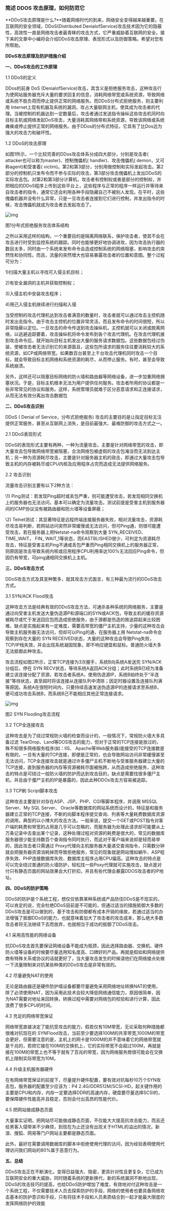 ### 简述 DDOS 攻击原理，如何防范它

**DDoS攻击原理是什么?**随着网络时代的到来，网络安全变得越来越重要。在互联网的安全领域，DDoS(Distributed DenialofService)攻击技术因为它的隐蔽性，高效性一直是网络攻击者最青睐的攻击方式，它严重威胁着互联网的安全。接下来的文章中小编将会介绍DDoS攻击原理、表现形式以及防御策略。希望对您有所帮助。

**DDoS攻击原理及防护措施介绍**

**一、DDoS攻击的工作原理**

1.1 DDoS的定义

DDos的前身 DoS (DenialofService)攻击，其含义是拒绝服务攻击，这种攻击行为使网站服务器充斥大量的要求回复的信息，消耗网络带宽或系统资源，导致网络或系统不胜负荷而停止提供正常的网络服务。而DDoS分布式拒绝服务，则主要利用 Internet上现有机器及系统的漏洞，攻占大量联网主机，使其成为攻击者的代理。当被控制的机器达到一定数量后，攻击者通过发送指令操纵这些攻击机同时向目标主机或网络发起DoS攻击，大量消耗其网络带和系统资源，导致该网络或系统瘫痪或停止提供正常的网络服务。由于DDos的分布式特征，它具有了比Dos远为强大的攻击力和破坏性。

1.2 DDoS的攻击原理

如图1所示，一个比较完善的DDos攻击体系分成四大部分，分别是攻击者( attacker也可以称为master)、控制傀儡机( handler)、攻击傀儡机( demon，又可称agent)和受害着( victim)。第2和第3部分，分别用做控制和实际发起攻击。第2部分的控制机只发布令而不参与实际的攻击，第3部分攻击傀儡机上发出DDoS的实际攻击包。对第2和第3部分计算机，攻击者有控制权或者是部分的控制权，并把相应的DDoS程序上传到这些平台上，这些程序与正常的程序一样运行并等待来自攻击者的指令，通常它还会利用各种手段隐藏自己不被别人发现。在平时，这些傀儡机器并没有什么异常，只是一旦攻击者连接到它们进行控制，并发出指令的时候，攻击愧儡机就成为攻击者去发起攻击了。

![img](https://pic2.zhimg.com/80/v2-b6ce6a7c344ae9b273727ff4a897291d_720w.jpg)

图1分布式拒绝服务攻击体系结构

之所以采用这样的结构，一个重要目的是隔离网络联系，保护攻击者，使其不会在攻击进行时受到监控系统的跟踪。同时也能够更好地协调进攻，因为攻击执行器的数目太多，同时由一个系统来发布命令会造成控制系统的网络阻塞，影响攻击的突然性和协同性。而且，流量的突然增大也容易暴露攻击者的位置和意图。整个过程可分为：

1)扫描大量主机以寻找可入侵主机目标；

2)有安全漏洞的主机并获取控制权；

3)入侵主机中安装攻击程序；

4)用己入侵主机继续进行扫描和入侵

当受控制的攻击代理机达到攻击者满意的数量时，攻击者就可以通过攻击主控机随时发出击指令。由于攻击主控机的位置非常灵活，而且发布命令的时间很短，所以非常隐蔽以定位。一旦攻击的命令传送到攻击操纵机，主控机就可以关闭或脱离网络，以逃避追踪要着，攻击操纵机将命令发布到各个攻击代理机。在攻击代理机接到攻击命令后，就开始向目标主机发出大量的服务请求数据包。这些数据包经过伪装，使被攻击者无法识别它的来源面且，这些包所请求的服务往往要消耗较大的系统资源，如CP或网络带宽。如果数百台甚至上千台攻击代理机同时攻击一个目标，就会导致目标主机网络和系统资源的耗尽，从而停止服务。有时，甚至会导致系统崩溃。

另外，这样还可以阻塞目标网络的防火墙和路由器等网络设备，进一步加重网络拥塞状况。于是，目标主机根本无法为用户提供任何服务。攻击者所用的协议都是一些非常常见的协议和服务。这样，系统管理员就难于区分恶意请求和正连接请求，从而无法有效分离出攻击数据包



**二、DDoS攻击识别**

DDoS ( Denial of Service，分布式拒绝服务) 攻击的主要目的是让指定目标无注提供正常服务，甚至从互联网上消失，是目前最强大、最难防御的攻击方式之一。

2.1 DDoS表现形式

DDoS的表现形式主要有两种，一种为流量攻击，主要是针对网络带宽的攻击，即大量攻击包导致网络带宽被阻塞，合法网络包被虚假的攻击包淹没而无法到达主机；另一种为资源耗尽攻击，主要是针对服务器主机的政击，即通过大量攻击包导致主机的内存被耗尽或CPU内核及应用程序占完而造成无法提供网络服务。

2.2 攻击识别

流量攻击识别主要有以下2种方法：

\1) Ping测试：若发现Ping超时或丢包严重，则可能遭受攻击，若发现相同交换机上的服务器也无法访问，基本可以确定为流量攻击。测试前提是受害主机到服务器间的ICMP协议没有被路由器和防火墙等设备屏蔽；

\2) Telnet测试：其显著特征是远程终端连接服务器失败，相对流量攻击，资源耗尽攻击易判断，若网站访问突然非常缓慢或无法访问，但可Ping通，则很可能遭受攻击，若在服务器上用Netstat-na命令观察到大量 SYN_RECEIVED、 TIME_WAIT， FIN_ WAIT_1等状态，而EASTBLISHED很少，可判定为资源耗尽攻击，特征是受害主机Ping不通或丢包严重而Ping相同交换机上的服务器正常，则原因是攻击导致系统内核或应用程序CPU利用率达100%无法回应Ping命令，但因仍有带宽，可ping通相同交换机上主机。



**三、DDoS攻击方式**

DDoS攻击方式及其变种繁多，就其攻击方式面言，有三种最为流行的DDoS攻击方式。

3.1 SYN/ACK Flood攻击

这种攻击方法是经典有效的DDoS攻击方法，可通杀各种系统的网络服务，主要是通过向受害主机发送大量伪造源P和源端口的SYN或ACK包，导致主机的缓存资源被耗尽或忙于发送回应包而造成拒绝服务，由于源都是伤造的故追踪起来比较困难，缺点是实施起来有一定难度，需要高带宽的僵尸主机支持，少量的这种攻击会导致主机服务器无法访问，但却可以Ping的通，在服务器上用 Netstat-na命令会观察到存在大量的 SYN RECEIVED状态，大量的这种攻击会导致Ping失败，TCP/IP栈失效，并会出现系统凝固现象，即不响应键盘和鼠标。普通防火墙大多无法抵御此种攻击。

攻击流程如图2所示，正常TCP连接为3次握手，系统B向系统A发送完 SYN/ACK分组后，停在 SYN RECV状态，等待系统A返回ACK分组；此时系统B已经为准备建立该连接分配了资源，若攻击者系统A，使用伪造源IP，系统B始终处于“半连接”等待状态，直至超时将该连接从连接队列中清除；因定时器设置及连接队列满等原因，系统A在很短时间内，只要持续高速发送伪造源IP的连接请求至系统B，便可成功攻击系统B，而系统B己不能相应其他正常连接请求。



![img](https://pic2.zhimg.com/80/v2-f04a7f1034fafbb299dc26d69df11c2d_720w.jpg)

图2 SYN Flooding攻击流程

3.2 TCP全连接攻击

这种攻击是为了绕过常规防火墙的检查而设计的，一般情况下，常规防火墙大多具备过滤 TearDrop、Land等DOS攻击的能力，但对于正常的TCP连接是放过的，殊不知很多网络服务程序(如：IIS、 Apache等Web服务器)能接受的TCP连接数是有限的，一旦有大量的TCP连接，即便是正常的，也会导致网站访问非常缓慢甚至无法访问，TCP全连接攻击就是通过许多僵尸主机不断地与受害服务器建立大量的TCP连接，直到服务器的内存等资源被耗尽面被拖跨，从而造成拒绝服务，这种攻击的特点是可绕过一般防火墙的防护而达到攻击目的，缺点是需要找很多僵尸主机，并且由于僵尸主机的IP是暴露的，因此此种DDOs攻击方容易被追踪。

3.3 TCP刷 Script脚本攻击

这种攻击主要是针对存在ASP、JSP、PHP、CGI等脚本程序，并调用 MSSQL Server、My SQL Server、 Oracle等数据库的网站系统而设计的，特征是和服务器建立正常的TCP连接，不断的向脚本程序提交查询、列表等大量耗费数据库资源的调用，典型的以小博大的攻击方法。一般来说，提交一个GET或POST指令对客户端的耗费和带宽的占用是几乎可以忽略的，而服务器为处理此请求却可能要从上万条记录中去查出某个记录，这种处理过程对资源的耗费是很大的，常见的数据库服务器很少能支持数百个查询指令同时执行，而这对于客户端来说却是轻而易举的，因此攻击者只需通过 Proxy代理向主机服务器大量递交查询指令，只需数分钟就会把服务器资源消耗掉而导致拒绝服务，常见的现象就是网站慢如蜗牛、ASP程序失效、PHP连接数据库失败、数据库主程序占用CPU偏高。这种攻击的特点是可以完全绕过普通的防火墙防护，轻松找一些Poxy代理就可实施攻击，缺点是对付只有静态页面的网站效果会大打折扣，并且有些代理会暴露DDOS攻击者的IP地址。



**四、DDoS的防护策略**

DDoS的防护是个系统工程，想仅仅依靠某种系统或产品防住DDoS是不现实的，可以肯定的说，完全杜绝DDoS目前是不可能的，但通过适当的措施抵御大多数的DDoS攻击是可以做到的，基于攻击和防御都有成本开销的缘故，若通过适当的办法增强了抵御DDoS的能力，也就意味着加大了攻击者的攻击成本，那么绝大多数攻击者将无法继续下去而放弃，也就相当于成功的抵御了DDoS攻击。

4.1 采用高性能的网络设备

抗DDoS攻击首先要保证网络设备不能成为瓶颈，因此选择路由器、交换机、硬件防火墙等设备的时候要尽量选用知名度高、口碑好的产品。再就是假如和网络提供商有特殊关系或协议的话就更好了，当大量攻击发生的时候请他们在网络接点处做一下流量限制来对抗某些种类的DDoS攻击是非常有效的。

4.2 尽量避免NAT的使用

无论是路由器还是硬件防护墙设备都要尽量避免采用网络地址转换NAT的使用，除了必须使用NAT，因为采用此技术会较大降低网络通信能力，原因很简单，因为NAT需要对地址来回转换，转换过程中需要对网络包的校验和进行计算，因此浪费了很多CPU的时间。

4.3 充足的网络带宽保证

网络带宽直接决定了能抗受攻击的能力，假若仅有10M带宽，无论采取何种措施都很难对抗现在的 SYNFlood攻击，当前至少要选择100M的共享带宽,1000M的带宽会更好，但需要注意的是，主机上的网卡是1000M的并不意味着它的网络带宽就是千兆的，若把它接在100M的交换机上，它的实际带宽不会超过100M，再就是接在100M的带宽上也不等于就有了百兆的带宽，因为网络服务商很可能会在交换机上限制实际带宽为10M。

4.4 升级主机服务器硬件

在有网络带宽保证的前提下，尽量提升硬件配置，要有效对抗每秒10万个SYN攻击包，服务器的配置至少应该为：P4 2.4G/DDR512M/SCSI-HD，起关键作用的主要是CPU和内存，内存一定要选择DDR的高速内存，硬盘要尽量选择SCSI的，要保障硬件性能高并且稳定，否则会付出高昂的性能代价。

4.5 把网站做成静态页面

大量事实证明，把网站尽可能做成静态页面，不仅能大大提高抗攻击能力，而且还给黑客入侵带来不少麻烦，到现在为止还没有出现关于HTML的溢出的情况，新浪、搜狐、网易等门户网站主要都是静态页面。

此外，最好在需要调用数据库的脚本中拒绝使用代理的访问，因为经验表明使用代理访问我们网站的80%属于恶意行为。



**五、总结**

DDoS攻击正在不断演化，变得日益强大、隐密，更具针对性且更复杂，它已成为互联网安全的重大威胁，同时随着系统的更新换代，新的系统漏洞不断地出现，DDoS的攻击技巧的提高，也给DDoS防护增加了难度，有效地对付这种攻击是一个系统工程，不仅需要技术人员去探索防护的手段，网络的使用者也要具备网络攻击基本的防护意识和手段，只有将技术手段和人员素质结合到一起才能最大限度的发挥网络防护的效能